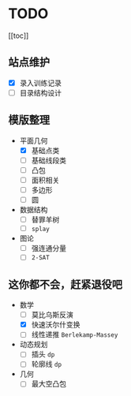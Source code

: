 # TODO

[[toc]]

## 站点维护

- [x] 录入训练记录
- [ ] 目录结构设计

## 模版整理

- 平面几何
    - [x] 基础点类
    - [ ] 基础线段类
    - [ ] 凸包
    - [ ] 面积相关
    - [ ] 多边形
    - [ ] 圆
- 数据结构
    - [ ] 替罪羊树
    - [ ] `splay`
- 图论
    - [ ] 强连通分量
    - [ ] `2-SAT`

## 这你都不会，赶紧退役吧

- 数学
    - [ ] 莫比乌斯反演
    - [x] 快速沃尔什变换
    - [ ] 线性递推 `Berlekamp-Massey`

- 动态规划
    - [ ] 插头 `dp`
    - [ ] 轮廓线 `dp`

- 几何
    - [ ] 最大空凸包
